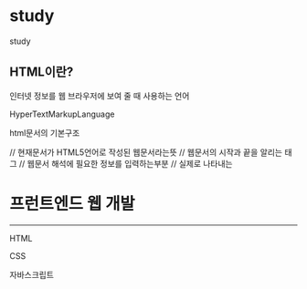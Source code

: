 # study
study


## HTML이란?

인터넷 정보를 웹 브라우저에 보여 줄 때 사용하는 언어

HyperTextMarkupLanguage


html문서의 기본구조 
<!DOCTYPE html>                     // 현재문서가 HTML5언어로 작성된 웹문서라는뜻
<html lang="ko">                    // 웹문서의 시작과 끝을 알리는 태그
<head>                              // 웹문서 해석에 필요한 정보를 입력하는부분
<meta charset="UTF-8">
<title>HTML 기본문서</title>
</head>
<body>                              // 실제로 나타내는 

<h1>프런트엔드 웹 개발</h1>
<hr>
<p>HTML</p>
<p>CSS</p>
<p>자바스크립트</p>
</body>
</html>


